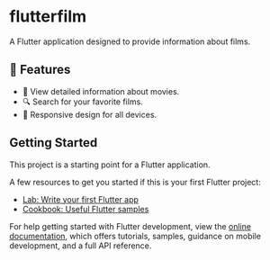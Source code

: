 # flutterfilm

A Flutter application designed to provide information about films.

## 🌟 Features  
- 🎥 View detailed information about movies.  
- 🔍 Search for your favorite films.  
- 📱 Responsive design for all devices.
## Getting Started

This project is a starting point for a Flutter application.

A few resources to get you started if this is your first Flutter project:

- [Lab: Write your first Flutter app](https://docs.flutter.dev/get-started/codelab)
- [Cookbook: Useful Flutter samples](https://docs.flutter.dev/cookbook)

For help getting started with Flutter development, view the
[online documentation](https://docs.flutter.dev/), which offers tutorials,
samples, guidance on mobile development, and a full API reference.
